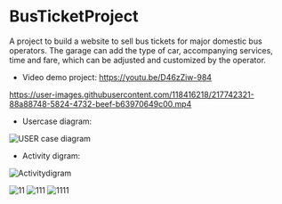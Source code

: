 # BusTicketProject

A project to build a website to sell bus tickets for major domestic bus operators. 
The garage can add the type of car, accompanying services, time and fare, which can be adjusted and customized by the operator.

- Video demo project: https://youtu.be/D46zZiw-984

https://user-images.githubusercontent.com/118416218/217742321-88a88748-5824-4732-beef-b63970649c00.mp4

- Usercase diagram: 

![USER case diagram](https://user-images.githubusercontent.com/118416218/217742810-b32550c3-9128-4bf2-ae11-47d27701d5ed.JPG)

- Activity digram:

![Activitydigram](https://user-images.githubusercontent.com/118416218/217742791-88903a3d-af9b-459d-8190-1456e2f37fba.JPG)

![11](https://user-images.githubusercontent.com/118416218/217747289-557e8d6d-320f-499c-b7c0-4b4709642431.png)
![111](https://user-images.githubusercontent.com/118416218/217747300-50ff3dd5-00be-4f35-bf1e-9095746e6ec6.png)
![1111](https://user-images.githubusercontent.com/118416218/217747312-8c7dd3a0-c3ce-4c10-870d-8491c0b7ff45.png)

